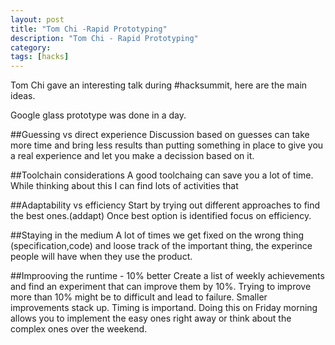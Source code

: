 ```yaml
---
layout: post
title: "Tom Chi -Rapid Prototyping"
description: "Tom Chi - Rapid Prototyping"
category: 
tags: [hacks]
---
```

Tom Chi gave an interesting talk during #hacksummit, here are the main ideas.

Google glass prototype was done in a day. 

##Guessing vs direct experience
Discussion based on guesses can take more time and bring less results than putting something in place to give you a real experience and let you make a decission based on it.

##Toolchain considerations 
A good toolchaing can save you a lot of time.
While thinking about this I can find lots of activities that 

##Adaptability vs efficiency
Start by trying out different approaches to find the best ones.(addapt)
Once best option is identified focus on efficiency.

##Staying in the medium
A lot of times we get fixed on the wrong thing (specification,code) and loose track of the important thing, the experince people will have when they use the product.

##Improoving the runtime - 10% better
Create a list of weekly achievements and find an experiment that can improve them by 10%.
Trying to improve more than 10% might be to difficult and lead to failure.  Smaller improvements stack up. 
Timing is importand. Doing this on Friday morning allows you to implement the easy ones right away or think about the complex ones over the weekend.

